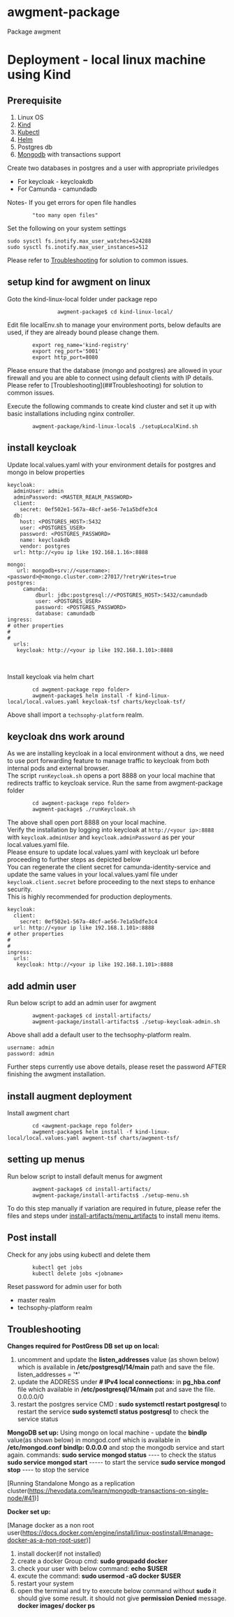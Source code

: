 # awgment-package
Package awgment




# Deployment - local linux machine using Kind
## Prerequisite

1. Linux OS
2. [Kind](https://kind.sigs.k8s.io/docs/user/quick-start/)
3. [Kubectl](https://kubernetes.io/docs/tasks/tools/)
4. [Helm](https://helm.sh/docs/intro/install/)
5. Postgres db
6. [Mongodb](https://www.mongodb.com/atlas/database) with transactions support 


Create two databases in postgres and a user with appropriate priviledges
- For keycloak - keycloakdb
- For Camunda - camundadb

Notes-
If you get errors for open file handles
```
        "too many open files"
```
Set the following on your system settings
```
sudo sysctl fs.inotify.max_user_watches=524288
sudo sysctl fs.inotify.max_user_instances=512
```
Please refer to [Troubleshooting](##troubleshooting) for solution to common issues.


## setup kind for awgment on linux

Goto the kind-linux-local folder under package repo
<p/>

```
                awgment-package$ cd kind-linux-local/
```

Edit file localEnv.sh to manage your environment ports, below defaults are used, if they are already bound please change them.

```
        export reg_name='kind-registry'
        export reg_port='5001'
        export http_port=8080

```
<p>
Please ensure that the database (mongo and postgres) are allowed in your firewall and you are able to connect using default clients with IP details.<br/>
Please refer to [Troubleshooting](##Troubleshooting) for solution to common issues.
</p>
Execute the following commands to create kind cluster and set it up with basic installations including nginx controller.
<p>

```        
        awgment-package/kind-linux-local$ ./setupLocalKind.sh
```
</p>

## install keycloak
Update local.values.yaml with your environment details for postgres and mongo in below properties
```
keycloak:
  adminUser: admin
  adminPassword: <MASTER_REALM_PASSWORD>
  client:
    secret: 0ef502e1-567a-48cf-ae56-7e1a5bdfe3c4  
  db:   
    host: <POSTGRES_HOST>:5432 
    user: <POSTGRES_USER>
    password: <POSTGRES_PASSWORD>
    name: keycloakdb
    vendor: postgres
  url: http://<you ip like 192.168.1.16>:8888
  
mongo:
   url: mongodb+srv://<username>:<password>@<mongo.cluster.com>:27017/?retryWrites=true
postgres:
     camunda:
         dburl: jdbc:postgresql://<POSTGRES_HOST>:5432/camundadb
         user: <POSTGRES_USER>
         password: <POSTGRES_PASSWORD>
         database: camundadb
ingress:
# other properties
#
#
  urls:
   keycloak: http://<your ip like 192.168.1.101>:8888


```
<br/>
Install keycloak via helm chart
<br/>

```
        cd awgment-package repo folder>
        awgment-package$ helm install -f kind-linux-local/local.values.yaml keycloak-tsf charts/keycloak-tsf/
```

Above shall import a `techsophy-platform` realm.

## keycloak dns work around
As we are installing keycloak in a local environment without a dns, we need to use port forwarding feature to manage traffic to keycloak from both internal pods and external browser.
<br/>
The script `runKeycloak.sh` opens a port 8888 on your local machine that redirects traffic to keycloak service. Run the same from awgment-package folder
<br/>

```
        cd awgment-package repo folder>
        awgment-package$ ./runKeycloak.sh
```

The above shall open port 8888 on your local machine.<br/>
Verify the installation by logging into keycloak at `http://<your ip>:8888` with `keycloak.adminUser` and `keycloak.adminPassword` as per your local.values.yaml file.<br/>
Please ensure to update local.values.yaml with keycloak url before proceeding to further steps as depicted below
<br/>
You can regenerate the  client secret for camunda-identity-service and update the same values in your local.values.yaml file under `keycloak.client.secret` before proceeding to the next steps to enhance security. 
<br/>
This is highly recommended for production deployments.
```
keycloak:
  client:
    secret: 0ef502e1-567a-48cf-ae56-7e1a5bdfe3c4  
  url: http://<your ip like 192.168.1.101>:8888
# other properties
#
#
ingress:
  urls:
   keycloak: http://<your ip like 192.168.1.101>:8888
```

## add admin user

Run below script to add an admin user for awgment
<br/>

```
        awgment-package$ cd install-artifacts/
        awgment-package/install-artifacts$ ./setup-keycloak-admin.sh
```
Above shall add a default user to the techsophy-platform realm.<br/>
```
username: admin
password: admin
```
Further steps currently use above details, please reset the password AFTER  finishing the awgment installation.

## install augment deployment
Install awgment chart 
```
        cd <awgment-package repo folder>
        awgment-package$ helm install -f kind-linux-local/local.values.yaml awgment-tsf charts/awgment-tsf/
```

## setting up menus
Run below script to install default menus for awgment
<br/>

```
        awgment-package$ cd install-artifacts/
        awgment-package/install-artifacts$ ./setup-menu.sh
```

To do this step manually if variation are required in future, please refer the files and steps under [install-artifacts/menu_artifacts](install-artifacts/menu_artifacts) to install menu items.


## Post install
Check for any jobs using kubectl and delete them
```
        kubectl get jobs
        kubectl delete jobs <jobname>
```
Reset password for admin user for both 
- master realm
- techsophy-platform realm



## Troubleshooting


**Changes required for PostGress DB set up on local:**
1. uncomment and update the **listen_addresses** value (as shown below) which is available in **/etc/postgresql/14/main** path and save the file.
    listen_addresses = '*' 
2. update the ADDRESS under **# IPv4 local connections:** in **pg_hba.conf**  file which available in **/etc/postgresql/14/main** pat and save the file.
        0.0.0.0/0
3. restart the postgres service 
    CMD : **sudo systemctl restart postgresql** to restart the service
          **sudo systemctl status  postgresql** to check the service status
 

**MongoDB set up:**
Using mongo on local machine -
update the **bindIp** value(as shown below) in mongod.conf which is available in **/etc/mongod.conf**
**bindIp: 0.0.0.0**
and stop the mongodb service and start again.
commands:
**sudo service mongod status** ---- to check the status
**sudo service mongod start** ----- to start the service
**sudo service mongod stop** ---- to stop the service

[Running Standalone Mongo as a replication cluster(https://hevodata.com/learn/mongodb-transactions-on-single-node/#41)]

**Docker set up:**

[Manage docker as a non root user(https://docs.docker.com/engine/install/linux-postinstall/#manage-docker-as-a-non-root-user)]

1. install docker(if not installed)
2. create a docker Group
        cmd: **sudo groupadd docker**
3. check your user with below command: **echo $USER** 
4. excute the command: **sudo usermod -aG docker $USER**
5. restart your system
6. open the terminal and try to execute below command without **sudo** it should give some result. it should not give **permission Denied** message.
        **docker images/ docker ps**
